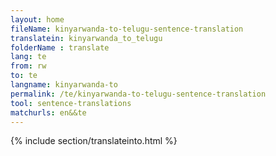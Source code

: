 ```yaml
---
layout: home
fileName: kinyarwanda-to-telugu-sentence-translation
translatein: kinyarwanda_to_telugu
folderName : translate
lang: te
from: rw
to: te
langname: kinyarwanda-to
permalink: /te/kinyarwanda-to-telugu-sentence-translation
tool: sentence-translations
matchurls: en&&te
---
```

{% include section/translateinto.html %}
